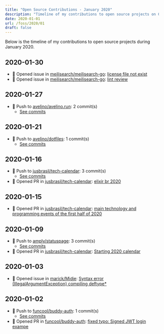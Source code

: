 ```yaml
---
title: "Open Source Contributions - January 2020"
description: "Timeline of my contributions to open source projects on GitHub during January 2020."
date: 2020-01-01
url: /foss/2020/01
draft: false
---
```


Below is the timeline of my contributions to open source projects during January 2020.

## 2020-01-30

- 🐛 Opened issue in [meilisearch/meilisearch-go](https://github.com/meilisearch/meilisearch-go): [license file not exist](https://github.com/meilisearch/meilisearch-go/issues/2)
- 🐛 Opened issue in [meilisearch/meilisearch-go](https://github.com/meilisearch/meilisearch-go): [lint review](https://github.com/meilisearch/meilisearch-go/issues/1)

## 2020-01-27

- 🔨 Push to [avelino/avelino.run](https://github.com/avelino/avelino.run): 2 commit(s)
  - [See commits](https://github.com/avelino/avelino.run/commits?author=avelino&since=2020-01-27T00:00:00Z&until=2020-01-27T23:59:59Z)

## 2020-01-21

- 🔨 Push to [avelino/dotfiles](https://github.com/avelino/dotfiles): 1 commit(s)
  - [See commits](https://github.com/avelino/dotfiles/commits?author=avelino&since=2020-01-21T00:00:00Z&until=2020-01-21T23:59:59Z)

## 2020-01-16

- 🔨 Push to [jusbrasil/tech-calendar](https://github.com/jusbrasil/tech-calendar): 3 commit(s)
  - [See commits](https://github.com/jusbrasil/tech-calendar/commits?author=avelino&since=2020-01-16T00:00:00Z&until=2020-01-16T23:59:59Z)
- 🔀 Opened PR in [jusbrasil/tech-calendar](https://github.com/jusbrasil/tech-calendar): [elixir br 2020](https://github.com/jusbrasil/tech-calendar/pull/38)

## 2020-01-15

- 🔀 Opened PR in [jusbrasil/tech-calendar](https://github.com/jusbrasil/tech-calendar): [main technology and programming events of the first half of 2020](https://github.com/jusbrasil/tech-calendar/pull/36)

## 2020-01-09

- 🔨 Push to [amply/statuspage](https://github.com/amply/statuspage): 3 commit(s)
  - [See commits](https://github.com/amply/statuspage/commits?author=avelino&since=2020-01-09T00:00:00Z&until=2020-01-09T23:59:59Z)
- 🔀 Opened PR in [jusbrasil/tech-calendar](https://github.com/jusbrasil/tech-calendar): [Starting 2020 calendar](https://github.com/jusbrasil/tech-calendar/pull/35)

## 2020-01-03

- 🐛 Opened issue in [marick/Midje](https://github.com/marick/Midje): [Syntax error (IllegalArgumentException) compiling deftype*](https://github.com/marick/Midje/issues/465)

## 2020-01-02

- 🔨 Push to [funcool/buddy-auth](https://github.com/funcool/buddy-auth): 1 commit(s)
  - [See commits](https://github.com/funcool/buddy-auth/commits?author=avelino&since=2020-01-02T00:00:00Z&until=2020-01-02T23:59:59Z)
- 🔀 Opened PR in [funcool/buddy-auth](https://github.com/funcool/buddy-auth): [fixed typo: Signed JWT login exampe](https://github.com/funcool/buddy-auth/pull/87)

